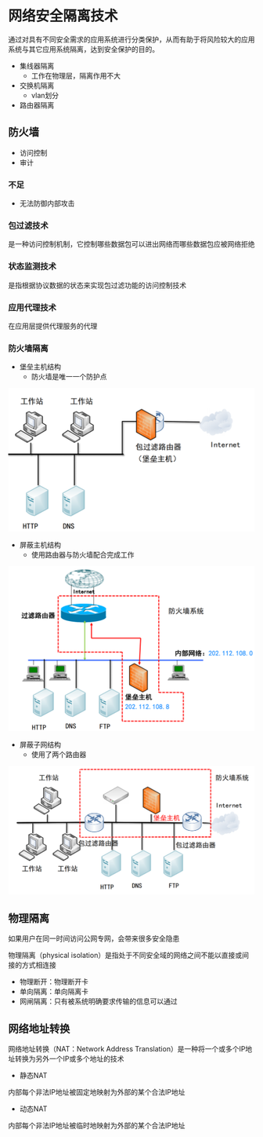 # 网络安全隔离技术

通过对具有不同安全需求的应用系统进行分类保护，从而有助于将风险较大的应用系统与其它应用系统隔离，达到安全保护的目的。

- 集线器隔离
  - 工作在物理层，隔离作用不大
- 交换机隔离
  - vlan划分
- 路由器隔离

## 防火墙

- 访问控制
- 审计

### 不足

- 无法防御内部攻击

### 包过滤技术

是一种访问控制机制，它控制哪些数据包可以进出网络而哪些数据包应被网络拒绝

### 状态监测技术

是指根据协议数据的状态来实现包过滤功能的访问控制技术

### 应用代理技术

在应用层提供代理服务的代理

### 防火墙隔离

- 堡垒主机结构
  - 防火墙是唯一一个防护点

![批注 2020-06-05 092559](/assets/批注%202020-06-05%20092559.png)

- 屏蔽主机结构
  - 使用路由器与防火墙配合完成工作

![批注 2020-06-05 092633](/assets/批注%202020-06-05%20092633.png)

- 屏蔽子网结构
  - 使用了两个路由器

![批注 2020-06-05 092705](/assets/批注%202020-06-05%20092705.png)

## 物理隔离

如果用户在同一时间访问公网专网，会带来很多安全隐患

物理隔离（physical isolation）是指处于不同安全域的网络之间不能以直接或间接的方式相连接

- 物理断开：物理断开卡
- 单向隔离：单向隔离卡
- 网闸隔离：只有被系统明确要求传输的信息可以通过

## 网络地址转换

网络地址转换（NAT：Network Address Translation）是一种将一个或多个IP地址转换为另外一个IP或多个地址的技术

- 静态NAT

内部每个非法IP地址被固定地映射为外部的某个合法IP地址

- 动态NAT

内部每个非法IP地址被临时地映射为外部的某个合法IP地址